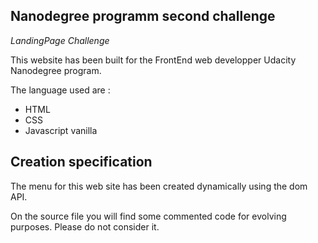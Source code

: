 ## Nanodegree programm second challenge
_LandingPage Challenge_

This website has been built for the FrontEnd web developper Udacity Nanodegree program. 

The language used are : 
- HTML 
- CSS 
- Javascript vanilla

## Creation specification

The menu for this web site has been created dynamically using the dom API.

On the source file you will find some commented code for evolving purposes. Please do not consider it.
